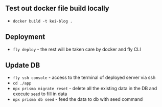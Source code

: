 ## Test out docker file build locally
- `docker build -t kei-blog .`
## Deployment
- `fly deploy` - the rest will be taken care by docker and fly CLI

## Update DB
- `fly ssh console` - access to the terminal of deployed server via ssh
- `cd ./app`
- `npx prisma migrate reset` - delete all the existing data in the DB and execute `seed` to fill in data
- `npx prisma db seed` - feed the data to db with seed command
